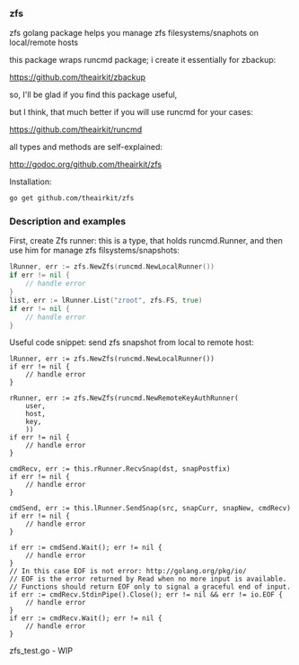 ### zfs

zfs golang package helps you manage zfs filesystems/snaphots on local/remote hosts

this package wraps runcmd package; i create it essentially for zbackup:

https://github.com/theairkit/zbackup

so, I'll be glad if you find this package useful,

but I think, that much better if you will use runcmd for your cases:

https://github.com/theairkit/runcmd

all types and methods are self-explained:

http://godoc.org/github.com/theairkit/zfs

Installation:
```bash
go get github.com/theairkit/zfs
```

### Description and examples

First, create Zfs runner: this is a type, that holds runcmd.Runner,
and then use him for manage zfs filsystems/snapshots:

```go
lRunner, err := zfs.NewZfs(runcmd.NewLocalRunner())
if err != nil {
    // handle error
}
list, err := lRunner.List("zroot", zfs.FS, true)
if err != nil {
    // handle error
}
```

Useful code snippet: send zfs snapshot from local to remote host:

```
lRunner, err := zfs.NewZfs(runcmd.NewLocalRunner())
if err != nil {
    // handle error
}

rRunner, err := zfs.NewZfs(runcmd.NewRemoteKeyAuthRunner(
    user,
    host,
    key,
    ))
if err != nil {
    // handle error
}

cmdRecv, err := this.rRunner.RecvSnap(dst, snapPostfix)
if err != nil {
    // handle error
}

cmdSend, err := this.lRunner.SendSnap(src, snapCurr, snapNew, cmdRecv)
if err != nil {
    // handle error
}

if err := cmdSend.Wait(); err != nil {
    // handle error
}
// In this case EOF is not error: http://golang.org/pkg/io/
// EOF is the error returned by Read when no more input is available.
// Functions should return EOF only to signal a graceful end of input.
if err := cmdRecv.StdinPipe().Close(); err != nil && err != io.EOF {
    // handle error
}
if err := cmdRecv.Wait(); err != nil {
    // handle error
}
```

zfs_test.go - WIP

